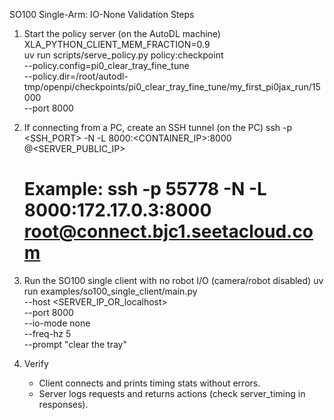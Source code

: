 SO100 Single-Arm: IO-None Validation Steps

1) Start the policy server (on the AutoDL machine)
   XLA_PYTHON_CLIENT_MEM_FRACTION=0.9 \
   uv run scripts/serve_policy.py policy:checkpoint \
     --policy.config=pi0_clear_tray_fine_tune \
     --policy.dir=/root/autodl-tmp/openpi/checkpoints/pi0_clear_tray_fine_tune/my_first_pi0jax_run/15000 \
     --port 8000

2) If connecting from a PC, create an SSH tunnel (on the PC)
   ssh -p <SSH_PORT> -N -L 8000:<CONTAINER_IP>:8000 <USER>@<SERVER_PUBLIC_IP>
   # Example: ssh -p 55778 -N -L 8000:172.17.0.3:8000 root@connect.bjc1.seetacloud.com

3) Run the SO100 single client with no robot I/O (camera/robot disabled)
   uv run examples/so100_single_client/main.py \
     --host <SERVER_IP_OR_localhost> \
     --port 8000 \
     --io-mode none \
     --freq-hz 5 \
     --prompt "clear the tray"

4) Verify
   - Client connects and prints timing stats without errors.
   - Server logs requests and returns actions (check server_timing in responses).

